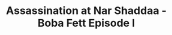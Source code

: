 ---
mission_id: assassin
editorsChoice: 
title: "Assassination at Nar Shaddaa - Boba Fett Episode I"
authors: 
    - "Barry Brien"
date: 
filename: "assassin.zip"
description: "You play the part of Boba Fett. You have just been hired by your long time client Jabba The Hutt
to take care of some business in the city of Nar Shaddaa. It seems an arrogant young relative of his named Priga has been
muscling in on Jabba's trade. Priga's been making quite a name for himself on the Smugglers Moon, and Jabba is not happy. 
Rather than share his trade with Priga, Jabba has decided that the galaxy isn't big enough for the both of them. Jabba has 
hired you to assassinate Priga the Hutt."
cover:
levelReplaced:	JABSHIP
difficulty: yes
bm:	yes
fme: yes
wax: yes
three_do: yes
voc: yes
gmd: no
vue: yes
lfd: yes
base: "New level from scratch" 
editors: "WDFUSE 2.00"

---